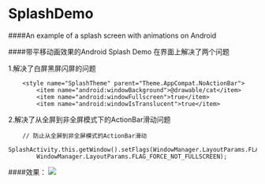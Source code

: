 # SplashDemo

####An example of a splash screen with animations on Android

####带平移动画效果的Android Splash Demo
在界面上解决了两个问题

1.解决了白屏黑屏闪屏的问题
```
    <style name="SplashTheme" parent="Theme.AppCompat.NoActionBar">
        <item name="android:windowBackground">@drawable/cat</item>
        <item name="android:windowFullscreen">true</item>
        <item name="android:windowIsTranslucent">true</item>
```

2.解决了从全屏到非全屏模式下的ActionBar滑动问题
```
    // 防止从全屏到非全屏模式的ActionBar滑动
    SplashActivity.this.getWindow().setFlags(WindowManager.LayoutParams.FLAG_FORCE_NOT_FULLSCREEN,
        WindowManager.LayoutParams.FLAG_FORCE_NOT_FULLSCREEN);
```

####效果：
![](https://github.com/linpeiyou/SplashDemo/blob/master/app/src/main/res/drawable/Splash.gif)
